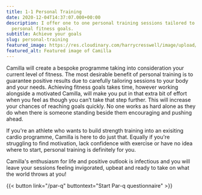 ```yaml
---
title: 1-1 Personal Training
date: 2020-12-04T14:37:07.000+00:00
description: I offer one to one personal training sessions tailored to your
  personal fitness goals.
subtitle: Achieve your goals
slug: personal-training
featured_image: https://res.cloudinary.com/harrycresswell/image/upload/v1614015512/camillafitness/camilla-boxing.jpg
featured_alt: Featured image of Camilla
---
```

Camilla will create a bespoke programme taking into consideration your
current level of fitness. The most desirable benefit of personal training is to
guarantee positive results due to carefully tailoring sessions to your body
and your needs. Achieving fitness goals takes time, however working
alongside a motivated Camilla, will make you put in that extra bit of effort
when you feel as though you can’t take that step further. This will increase
your chances of reaching goals quickly. No one works as hard alone as
they do when there is someone standing beside them encouraging and
pushing ahead.

If you're an athlete who wants to build strength training into an exisiting cardio programme, Camilla is here to do just that. Equally if you're struggling to find motivation, lack confidence with exercise or have no idea where to start, personal training is definitely for you.

Camilla's enthusiasm for life and positive outlook is infectious and you
will leave your sessions feeling invigorated, upbeat and ready to take on
what the world throws at you!

{{< button link="/par-q" buttontext="Start Par-q questionnaire" >}}